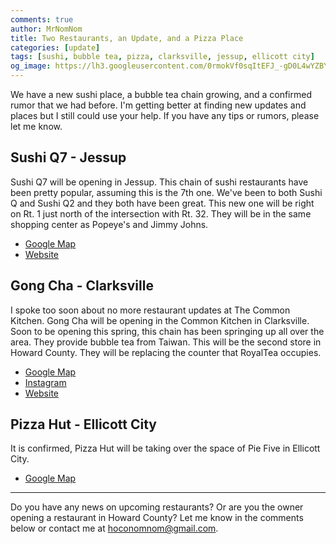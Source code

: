 ```yaml
---
comments: true
author: MrNomNom
title: Two Restaurants, an Update, and a Pizza Place
categories: [update]
tags: [sushi, bubble tea, pizza, clarksville, jessup, ellicott city]
og_image: https://lh3.googleusercontent.com/0rmokVf0sqItEFJ_-gD0L4wYZBYioPO8jzC_zco0jB5L0iSAPkmQZxLNSZkxahEOjH3cqZWgfv0XRt61uSEnUI7mILnwF6vw88pRkRiTPbZxHlO7jJCbnVzJbqF3LN0WIel2KuMGKQ=w400
---
```


We have a new sushi place, a bubble tea chain growing, and a confirmed rumor that we had before. I'm getting better at finding new updates and places but I still could use your help. If you have any tips or rumors, please let me know.

<!--more-->

## Sushi Q7 - Jessup

Sushi Q7 will be opening in Jessup. This chain of sushi restaurants have been pretty popular, assuming this is the 7th one. We've been to both Sushi Q and Sushi Q2 and they both have been great. This new one will be right on Rt. 1 just north of the intersection with Rt. 32. They will be in the same shopping center as Popeye's and Jimmy Johns. 

* [Google Map](https://goo.gl/maps/BQRwPd3d3tanKZaD9)
* [Website](http://www.sushiqmd.com/)

## Gong Cha - Clarksville

I spoke too soon about no more restaurant updates at The Common Kitchen. Gong Cha will be opening in the Common Kitchen in Clarksville. Soon to be opening this spring, this chain has been springing up all over the area. They provide bubble tea from Taiwan. This will be the second store in Howard County. They will be replacing the counter that RoyalTea occupies.

* [Google Map](https://goo.gl/maps/BwZ5T3TtLJNUDyuBA)
* [Instagram](https://www.instagram.com/gongcha.clarksville/)
* [Website](http://www.gongchadmv.com/)

## Pizza Hut - Ellicott City

It is confirmed, Pizza Hut will be taking over the space of Pie Five in Ellicott City.

* [Google Map](https://goo.gl/maps/R1Gi5wfzqWsqwicG7)

----

Do you have any news on upcoming restaurants? Or are you the owner opening a restaurant in Howard County? Let me know in the comments below or contact me at [hoconomnom@gmail.com](mailto:hoconomnom@gmail.com).
